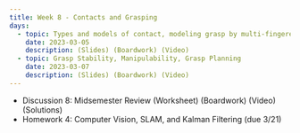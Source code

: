 ```yaml
---
title: Week 8 - Contacts and Grasping
days:
  - topic: Types and models of contact, modeling grasp by multi-fingered hands
    date: 2023-03-05
    description: (Slides) (Boardwork) (Video) 
  - topic: Grasp Stability, Manipulability, Grasp Planning
    date: 2023-03-07
    description: (Slides) (Boardwork) (Video)
---
```


- Discussion 8: Midsemester Review (Worksheet) (Boardwork) (Video) (Solutions)
- Homework 4: Computer Vision, SLAM, and Kalman Filtering (due 3/21)

<a id="Week9"></a>
